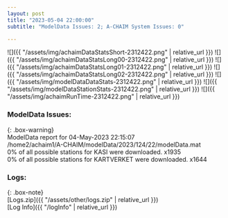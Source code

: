 ```yaml
---
layout: post
title: "2023-05-04 22:00:00"
subtitle: "ModelData Issues: 2; A-CHAIM System Issues: 0"

---
```


![]({{ "/assets/img/achaimDataStatsShort-2312422.png" | relative_url }})
![]({{ "/assets/img/achaimDataStatsLong00-2312422.png" | relative_url }})
![]({{ "/assets/img/achaimDataStatsLong01-2312422.png" | relative_url }})
![]({{ "/assets/img/achaimDataStatsLong02-2312422.png" | relative_url }})
![]({{ "/assets/img/modelDataDataStats-2312422.png" | relative_url }})
![]({{ "/assets/img/modelDataStationStats-2312422.png" | relative_url }})
![]({{ "/assets/img/achaimRunTime-2312422.png" | relative_url }})


### ModelData Issues:  
  
{: .box-warning}  
 ModelData report for 04-May-2023 22:15:07   
 /home2/achaim1/A-CHAIM/modelData/2023/124/22/modelData.mat   
 0% of all possible stations for KASI were downloaded. x1935   
 0% of all possible stations for KARTVERKET were downloaded. x1644   
  


### Logs:  
  
{: .box-note}  
[Logs.zip]({{ "/assets/other/logs.zip" | relative_url }})  
[Log Info]({{ "/logInfo" | relative_url }})  
